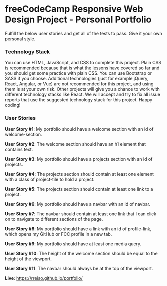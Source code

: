 # freeCodeCamp Responsive Web Design Project - Personal Portfolio

Fulfill the below user stories and get all of the tests to pass. Give it your own personal style.

### Technology Stack
You can use HTML, JavaScript, and CSS to complete this project. Plain CSS is recommended because that is what the lessons have covered so far and you should get some practice with plain CSS. You can use Bootstrap or SASS if you choose. Additional technologies (just for example jQuery, React, Angular, or Vue) are not recommended for this project, and using them is at your own risk. Other projects will give you a chance to work with different technology stacks like React. We will accept and try to fix all issue reports that use the suggested technology stack for this project. Happy coding!

### User Stories
**User Story #1**: My portfolio should have a welcome section with an id of welcome-section.

**User Story #2**: The welcome section should have an h1 element that contains text.

**User Story #3**: My portfolio should have a projects section with an id of projects.

**User Story #4**: The projects section should contain at least one element with a class of project-tile to hold a project.

**User Story #5**: The projects section should contain at least one link to a project.

**User Story #6**: My portfolio should have a navbar with an id of navbar.

**User Story #7**: The navbar should contain at least one link that I can click on to navigate to different sections of the page.

**User Story #8**: My portfolio should have a link with an id of profile-link, which opens my GitHub or FCC profile in a new tab.

**User Story #9**: My portfolio should have at least one media query.

**User Story #10**: The height of the welcome section should be equal to the height of the viewport.

**User Story #11**: The navbar should always be at the top of the viewport.

**Live**: https://rreiso.github.io/portfolio/
